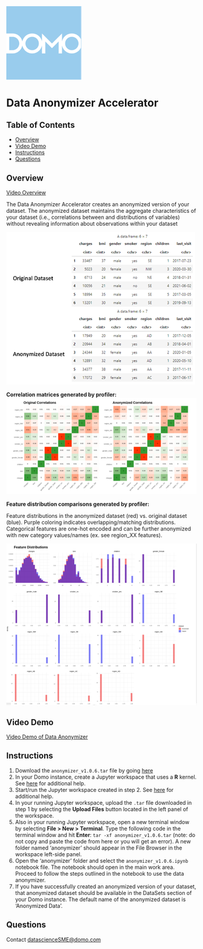 <img src="https://github.com/domoinc/domo-data-science-resources/blob/02297d262c1a5b6113e88554483f0d872b2086ba/data_science_accelerators/images/Domo_logo.png" alt="Image Description" width="200">

# Data Anonymizer Accelerator

## Table of Contents
- [Overview](#overview)
- [Video Demo](#video-demo)
- [Instructions](#instructions)
- [Questions](#questions)

## Overview

[Video Overview](https://www.youtube.com/live/Hymy521A7l4?si=S9iKKV_L_wUGCsFq&t=705)

The Data Anonymizer Accelerator creates an anonymized version of your dataset. The anonymized dataset maintains the aggregate characteristics of your dataset (i.e., correlations between and distributions of variables) without revealing information about observations within your dataset

<img src="https://github.com/domoinc/domo-data-science-resources/blob/cc6e934e4a88c5692a6ad2128e5d47da2aa125e5/data_science_accelerators/images/data_anonymizer_anon-vs-original-data.png" alt="Image Description" width="500">



**Correlation matrices generated by profiler:** 
<img src="https://github.com/domoinc/domo-data-science-resources/blob/c4d0bc534d42175cd74c112a30a44644d96f7427/data_science_accelerators/images/data_anonymizer_correlations.png" alt="Image Description">


**Feature distribution comparisons generated by profiler:** 

Feature distributions in the anonymized dataset (red) vs. original dataset (blue). Purple coloring indicates overlapping/matching distributions. Categorical features are one-hot encoded and can be further anonymized with new category values/names (ex. see region_XX features).

<img src="https://github.com/domoinc/domo-data-science-resources/blob/c4d0bc534d42175cd74c112a30a44644d96f7427/data_science_accelerators/images/data_anonymizer_feature-dist.png" alt="Image Description" width="900">

## Video Demo
[Video Demo of Data Anonymizer](https://www.youtube.com/live/Hymy521A7l4?si=cyq74IZ7c1UricBy&t=958)

## Instructions 
1. Download the ```anonymizer_v1.0.6.tar``` file by going [here](https://github.com/domoinc/domo-data-science-resources/blob/main/data_science_accelerators/data_anonymizer/anonymizer_v1.0.6.tar)
2. In your Domo instance, create a Jupyter workspace that uses a **R** kernel. See [here](https://domo-support.domo.com/s/article/36004740075?language=en_US#creating_workspace) for additional help.
3. Start/run the Jupyter workspace created in step 2. See [here](https://domo-support.domo.com/s/article/36004740075?language=en_US#running_workspace) for additional help.
4. In your running Jupyter workspace, upload the ```.tar``` file downloaded in step 1 by selecting the **Upload Files** button located in the left panel of the workspace. 
5. Also in your running Jupyter workspace, open a new terminal window by selecting **File > New > Terminal**. Type the following code in the terminal window and hit **Enter**: ```tar -xf ﻿anonymizer_v1.0.6.tar``` (note: do not copy and paste the code from here or you will get an error). A new folder named ‘anonymizer’ should appear in the File Browser in the workspace left-side panel.
6. Open the ‘anonymizer’ folder and select the ```anonymizer_v1.0.6.ipynb``` notebook file. The notebook should open in the main work area. Proceed to follow the steps outlined in the notebook to use the data anonymizer.
7. If you have successfully created an anonymized version of your dataset, that anonymized dataset should be available in the DataSets section of your Domo instance. The default name of the anonymized dataset is ‘Anonymized Data’.

## Questions
Contact datascienceSME@domo.com
